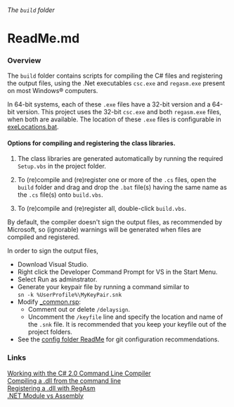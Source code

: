 ###### The `build` folder

# ReadMe.md

### Overview

The `build` folder contains scripts for 
compiling the C# files and registering 
the output files, using the .Net executables `csc.exe` 
and `regasm.exe` present on most Windows&reg; computers.  

In 64-bit systems, each of these `.exe` files have a 
32-bit version and a 64-bit version. 
This project uses the 32-bit `csc.exe` and both 
`regasm.exe` files, when both are available.
The location of these `.exe` files is configurable in 
[exeLocations.bat].

#### Options for compiling and registering the class libraries.

1. The class libraries are generated automatically 
by running the required `Setup.vbs` in the project 
folder.  

2. To (re)compile and (re)register one or more of the `.cs` files, 
open the `build` folder and drag and drop the `.bat` file(s) 
having the same name as the `.cs` file(s) onto `build.vbs`.  

3. To (re)compile and (re)register 
all, double-click `build.vbs`.  

By default, the compiler doesn't sign the output files, as 
recommended by Microsoft, so (ignorable) warnings will be 
generated when files are compiled and registered.

In order to sign the output files,  
- Download Visual Studio.
- Right click the Developer Command Prompt for VS in the Start Menu.
- Select Run as adminstrator.
- Generate your keypair file by running a command similar to  
  `sn -k %UserProfile%\MyKeyPair.snk`
- Modify [_common.rsp]:
  - Comment out or delete `/delaysign`.
  - Uncomment the `/keyfile` line and specify the location and name of 
    the `.snk` file. It is recommended that you keep your keyfile out 
    of the project folders.
- See the [config folder ReadMe] for git configuration recommendations.

[DotNetCompiler.config]: ../../class/DotNetCompiler.config "../../class/DotNetCompiler.config"
[exeLocations.bat]: ../config/exeLocations.bat "../config/exeLocations.bat"
[_common.rsp]: ../rsp/_common.rsp
[config folder ReadMe]: ../config/ReadMe.md#recommended-git-configuration

### Links

[Working with the C# 2.0 Command Line Compiler](https://docs.microsoft.com/en-us/previous-versions/ms379563(v=vs.80) "From docs.microsoft.com. Dated but still very useful")  
[Compiling a .dll from the command line](https://docs.microsoft.com/en-us/dotnet/csharp/language-reference/compiler-options/command-line-building-with-csc-exe "docs.microsoft.com")  
[Registering a .dll with RegAsm](http://stackoverflow.com/questions/13931337/register-comdlg32-dll-gets-regsvr32-dllregisterserver-entry-point-was-not-found "stackoverflow.com")  
[.NET Module vs Assembly](https://stackoverflow.com/questions/9271805/net-module-vs-assembly "stackoverflow.com")  
